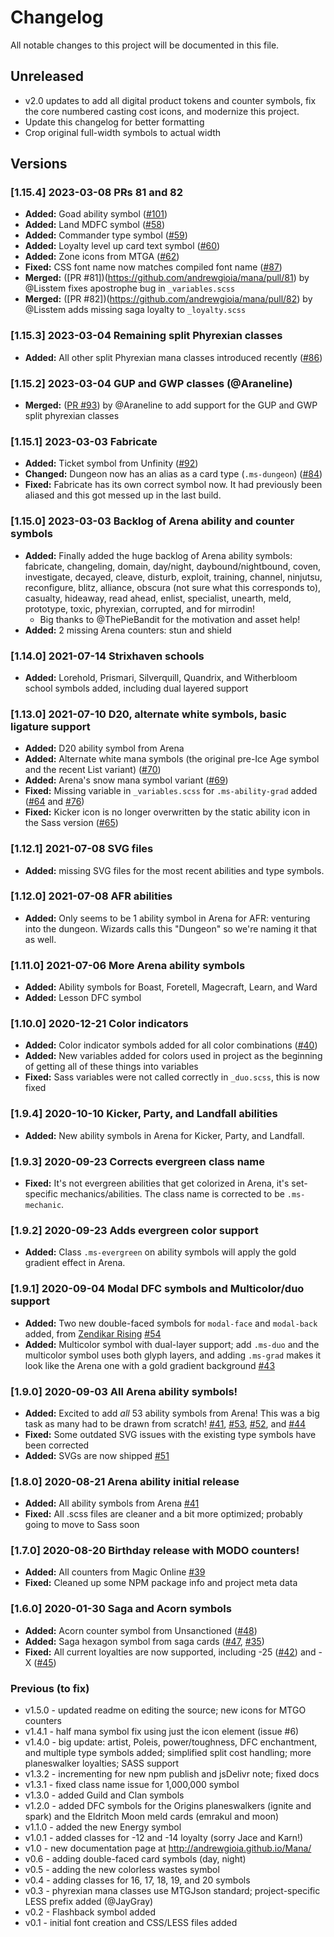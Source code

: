 # Changelog

All notable changes to this project will be documented in this file.

## Unreleased

* v2.0 updates to add all digital product tokens and counter symbols, fix the core numbered casting cost icons, and modernize this project.
* Update this changelog for better formatting 
* Crop original full-width symbols to actual width

## Versions 

### [1.15.4] 2023-03-08 PRs 81 and 82

* **Added:** Goad ability symbol ([#101](https://github.com/andrewgioia/mana/issues/101))
* **Added:** Land MDFC symbol ([#58](https://github.com/andrewgioia/mana/issues/58))
* **Added:** Commander type symbol ([#59](https://github.com/andrewgioia/mana/issues/59))
* **Added:** Loyalty level up card text symbol ([#60](https://github.com/andrewgioia/mana/issues/60))
* **Added:** Zone icons from MTGA ([#62](https://github.com/andrewgioia/mana/issues/62))
* **Fixed:** CSS font name now matches compiled font name ([#87](https://github.com/andrewgioia/mana/issues/87))
* **Merged:** ([PR #81])(https://github.com/andrewgioia/mana/pull/81) by @Lisstem fixes apostrophe bug in `_variables.scss`
* **Merged:** ([PR #82])(https://github.com/andrewgioia/mana/pull/82) by @Lisstem adds missing saga loyalty to `_loyalty.scss`

### [1.15.3] 2023-03-04 Remaining split Phyrexian classes

* **Added:** All other split Phyrexian mana classes introduced recently ([#86](https://github.com/andrewgioia/mana/issues/86))

### [1.15.2] 2023-03-04 GUP and GWP classes (@Araneline)

* **Merged:** ([PR #93](https://github.com/andrewgioia/mana/pull/93)) by @Araneline to add support for the GUP and GWP split phyrexian classes

### [1.15.1] 2023-03-03 Fabricate

* **Added:** Ticket symbol from Unfinity ([#92](https://github.com/andrewgioia/mana/issues/92))
* **Changed:** Dungeon now has an alias as a card type (`.ms-dungeon`) ([#84](https://github.com/andrewgioia/mana/issues/84))
* **Fixed:** Fabricate has its own correct symbol now. It had previously been aliased and this got messed up in the last build.

### [1.15.0] 2023-03-03 Backlog of Arena ability and counter symbols

* **Added:** Finally added the huge backlog of Arena ability symbols: fabricate, changeling, domain, day/night, daybound/nightbound, coven, investigate, decayed, cleave, disturb, exploit, training, channel, ninjutsu, reconfigure, blitz, alliance, obscura (not sure what this corresponds to), casualty, hideaway, read ahead, enlist, specialist, unearth, meld, prototype, toxic, phyrexian, corrupted, and for mirrodin!
    * Big thanks to @ThePieBandit for the motivation and asset help!
* **Added:** 2 missing Arena counters: stun and shield

### [1.14.0] 2021-07-14 Strixhaven schools

* **Added:** Lorehold, Prismari, Silverquill, Quandrix, and Witherbloom school symbols added, including dual layered support

### [1.13.0] 2021-07-10 D20, alternate white symbols, basic ligature support

* **Added:** D20 ability symbol from Arena
* **Added:** Alternate white mana symbols (the original pre-Ice Age symbol and the recent List variant) ([#70](https://github.com/andrewgioia/mana/issues/70))
* **Added:** Arena's snow mana symbol variant ([#69](https://github.com/andrewgioia/mana/issues/69))
* **Fixed:** Missing variable in `_variables.scss` for `.ms-ability-grad` added ([#64](https://github.com/andrewgioia/mana/issues/64) and [#76](https://github.com/andrewgioia/mana/issues/76))
* **Fixed:** Kicker icon is no longer overwritten by the static ability icon in the Sass version ([#65](https://github.com/andrewgioia/mana/issues/65))

### [1.12.1] 2021-07-08 SVG files

* **Added:** missing SVG files for the most recent abilities and type symbols.

### [1.12.0] 2021-07-08 AFR abilities

* **Added:** Only seems to be 1 ability symbol in Arena for AFR: venturing into the dungeon. Wizards calls this "Dungeon" so we're naming it that as well.

### [1.11.0] 2021-07-06 More Arena ability symbols

* **Added:** Ability symbols for Boast, Foretell, Magecraft, Learn, and Ward
* **Added:** Lesson DFC symbol

### [1.10.0] 2020-12-21 Color indicators

* **Added:** Color indicator symbols added for all color combinations ([#40](https://github.com/andrewgioia/mana/issues/40))
* **Added:** New variables added for colors used in project as the beginning of getting all of these things into variables
* **Fixed:** Sass variables were not called correctly in `_duo.scss`, this is now fixed

### [1.9.4] 2020-10-10 Kicker, Party, and Landfall abilities

* **Added:** New ability symbols in Arena for Kicker, Party, and Landfall.

### [1.9.3] 2020-09-23 Corrects evergreen class name

* **Fixed:** It's not evergreen abilities that get colorized in Arena, it's set-specific mechanics/abilities. The class name is corrected to be `.ms-mechanic`.

### [1.9.2] 2020-09-23 Adds evergreen color support

* **Added:** Class `.ms-evergreen` on ability symbols will apply the gold gradient effect in Arena.

### [1.9.1] 2020-09-04 Modal DFC symbols and Multicolor/duo support

* **Added:** Two new double-faced symbols for `modal-face` and `modal-back` added, from [Zendikar Rising](https://scryfall.com/card/znr/264/riverglide-pathway-lavaglide-pathway) [#54](https://github.com/andrewgioia/mana/issues/54)
* **Added:** Multicolor symbol with dual-layer support; add `.ms-duo` and the multicolor symbol uses both glyph layers, and adding `.ms-grad` makes it look like the Arena one with a gold gradient background [#43](https://github.com/andrewgioia/mana/issues/43)

### [1.9.0] 2020-09-03 All Arena ability symbols!

* **Added:** Excited to add _all_ 53 ability symbols from Arena! This was a big task as many had to be drawn from scratch! [#41](https://github.com/andrewgioia/mana/issues/41), [#53](https://github.com/andrewgioia/mana/issues/53), [#52](https://github.com/andrewgioia/mana/issues/52), and [#44](https://github.com/andrewgioia/mana/issues/44)
* **Fixed:** Some outdated SVG issues with the existing type symbols have been corrected
* **Added:** SVGs are now shipped [#51](https://github.com/andrewgioia/mana/issues/51)

### [1.8.0] 2020-08-21 Arena ability initial release

* **Added:** All ability symbols from Arena [#41](https://github.com/andrewgioia/mana/issues/41)
* **Fixed:** All .scss files are cleaner and a bit more optimized; probably going to move to Sass soon

### [1.7.0] 2020-08-20 Birthday release with MODO counters!

* **Added:** All counters from Magic Online [#39](https://github.com/andrewgioia/mana/issues/39)
* **Fixed:** Cleaned up some NPM package info and project meta data

### [1.6.0] 2020-01-30 Saga and Acorn symbols 

* **Added:** Acorn counter symbol from Unsanctioned ([#48](https://github.com/andrewgioia/Mana/issues/48))
* **Added:** Saga hexagon symbol from saga cards ([#47](https://github.com/andrewgioia/Mana/issues/47), [#35](https://github.com/andrewgioia/Mana/issues/35))
* **Fixed:** All current loyalties are now supported, including -25 ([#42](https://github.com/andrewgioia/Mana/issues/42)) and -X ([#45](https://github.com/andrewgioia/Mana/issues/45))

### Previous (to fix)

* v1.5.0 - updated readme on editing the source; new icons for MTGO counters
* v1.4.1 - half mana symbol fix using just the icon element (issue #6)
* v1.4.0 - big update: artist, Poleis, power/toughness, DFC enchantment, and multiple type symbols added; simplified split cost handling; more planeswalker loyalties; SASS support
* v1.3.2 - incrementing for new npm publish and jsDelivr note; fixed docs
* v1.3.1 - fixed class name issue for 1,000,000 symbol
* v1.3.0 - added Guild and Clan symbols
* v1.2.0 - added DFC symbols for the Origins planeswalkers (ignite and spark) and the Eldritch Moon meld cards (emrakul and moon)
* v1.1.0 - added the new Energy symbol
* v1.0.1 - added classes for -12 and -14 loyalty (sorry Jace and Karn!)
* v1.0 - new documentation page at http://andrewgioia.github.io/Mana/
* v0.6 - adding double-faced card symbols (day, night)
* v0.5 - adding the new colorless wastes symbol
* v0.4 - adding classes for 16, 17, 18, 19, and 20 symbols
* v0.3 - phyrexian mana classes use MTGJson standard; project-specific LESS prefix added (@JayGray)
* v0.2 - Flashback symbol added
* v0.1 - initial font creation and CSS/LESS files added